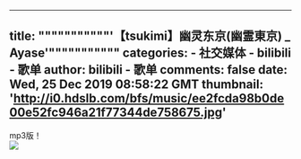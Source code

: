 
---
title: """""""""""'【tsukimi】幽灵东京(幽霊東京) _ Ayase'"""""""""""
categories: 
    - 社交媒体
    - bilibili - 歌单
author: bilibili - 歌单
comments: false
date: Wed, 25 Dec 2019 08:58:22 GMT
thumbnail: 'http://i0.hdslb.com/bfs/music/ee2fcda98b0de00e52fc946a21f77344de758675.jpg'
---

<div>   
mp3版！<br><img src="http://i0.hdslb.com/bfs/music/ee2fcda98b0de00e52fc946a21f77344de758675.jpg" referrerpolicy="no-referrer">  
</div>
            
